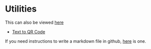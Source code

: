 # Utilities

This can also be viewed [here](https://tummanapallyanuraag.github.io/utilities/)

* [Text to QR Code](qrcode)


If you need instructions to write a markdown file in github, [here](https://github.com/adam-p/markdown-here/wiki/Markdown-Cheatsheet) is one.

